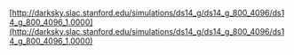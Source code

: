 [http://darksky.slac.stanford.edu/simulations/ds14_g/ds14_g_800_4096/ds14_g_800_4096_1.0000](http://darksky.slac.stanford.edu/simulations/ds14_g/ds14_g_800_4096/ds14_g_800_4096_1.0000)
